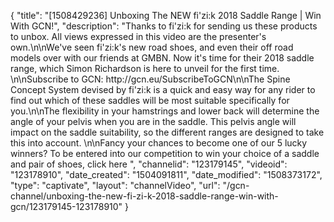 {
    "title": "[1508429236] Unboxing The NEW fi'zi:k 2018 Saddle Range | Win With GCN!",
    "description": "Thanks to fi'zi:k for sending us these products to unbox. All views expressed in this video are the presenter's own.\n\nWe've seen fi'zi:k's new road shoes, and even their off road models over with our friends at GMBN. Now it's time for their 2018 saddle range, which Simon Richardson is here to unveil for the first time. \n\nSubscribe to GCN: http:\/\/gcn.eu\/SubscribeToGCN\n\nThe Spine Concept System devised by fi'zi:k is a quick and easy way for any rider to find out which of these saddles will be most suitable specifically for you.\n\nThe flexibility in your hamstrings and lower back will determine the angle of your pelvis when you are in the saddle. This pelvis angle will impact on the saddle suitability, so the different ranges are designed to take this into account. \n\nFancy your chances to become one of our 5 lucky winners? To be entered into our competition to win your choice of a saddle and pair of shoes, click here ",
    "channelid": "123179145",
    "videoid": "123178910",
    "date_created": "1504091811",
    "date_modified": "1508373172",
    "type": "captivate",
    "layout": "channelVideo",
    "url": "\/gcn-channel\/unboxing-the-new-fi-zi-k-2018-saddle-range-win-with-gcn\/123179145-123178910"
}